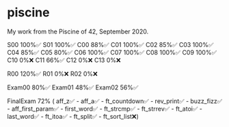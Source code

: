 # piscine

My work from the Piscine of 42, September 2020.

S00 100%:white_check_mark:
S01 100%:white_check_mark:
C00 88%:white_check_mark:
C01 100%:white_check_mark:
C02 85%:white_check_mark:
C03 100%:white_check_mark:
C04 85%:white_check_mark:
C05 80%:white_check_mark:
C06 100%:white_check_mark:
C07 100%:white_check_mark:
C08 100%:white_check_mark:
C09 100%:white_check_mark:
C10 0%:x:
C11 66%:white_check_mark:
C12 0%:x:
C13 0%:x:

R00 120%:white_check_mark:
R01 0%:x:
R02 0%:x:

Exam00 80%:white_check_mark:
Exam01 48%:white_check_mark:
Exam02 56%:white_check_mark:

FinalExam 72% ( aff_z:white_check_mark: - aff_a:white_check_mark: - ft_countdown:white_check_mark: - rev_print:white_check_mark: - buzz_fizz:white_check_mark: - aff_first_param:white_check_mark: - first_word:white_check_mark: - ft_strcmp:white_check_mark: - ft_strrev:white_check_mark: - ft_atoi:white_check_mark: - last_word:white_check_mark: - ft_itoa:white_check_mark: - ft_split:white_check_mark: - ft_sort_list:x:)

